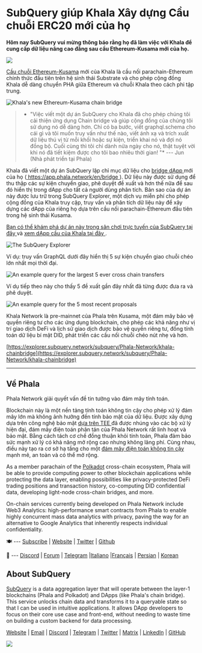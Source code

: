 # SubQuery giúp Khala Xây dựng Cầu chuỗi ERC20 mới của họ

**Hôm nay SubQuery vui mừng thông báo rằng họ đã làm việc với Khala để cung cấp dữ liệu nâng cao đằng sau cầu Ethereum-Kusama mới của họ.**

![](https://miro.medium.com/max/700/1*rXooUCLYTT3rWp-mXSryxg.png)

[Cầu chuỗi Ethereum-Kusama](https://app.phala.network/en/bridge/) mới của Khala là cầu nối parachain-Ethereum chính thức đầu tiên trên hệ sinh thái Substrate và cho phép cộng đồng Khala dễ dàng chuyển PHA giữa Ethereum và chuỗi Khala theo cách phi tập trung.

![Khala's new Ethereum-Kusama chain bridge](https://miro.medium.com/max/700/1*9k8TLUugLCsXHWOHlU2Gkg.png)

> * "Việc viết một dự án SubQuery cho Khala đã cho phép chúng tôi cải thiện ứng dụng Chain bridge và giúp cộng đồng của chúng tôi sử dụng nó dễ dàng hơn. Chỉ có ba bước, viết graphql.schema cho cái gì và tôi muốn truy vấn như thế nào, viết ánh xạ và trích xuất dữ liệu thú vị từ mỗi khối hoặc sự kiện, triển khai nó và đợi nó đồng bộ. Cuối cùng thì tôi chỉ dành nửa ngày cho nó, thật tuyệt vời khi nó đã tiết kiệm được cho tôi bao nhiêu thời gian! "* --- Jun (Nhà phát triển tại Phala)

Khala đã viết một dự án SubQuery lập chỉ mục dữ liệu cho [ bridge dApp ](https://app.phala.network/en/bridge/) mới của họ ([ https://app.phala.network/en/bridge ](https://app.phala.network/en/bridge/)). Dữ liệu này được sử dụng để thu thập các sự kiện chuyển giao, phê duyệt đề xuất và hơn thế nữa để sau đó hiển thị trong dApp cho tất cả người dùng phân tích. Bản sao của dự án này được lưu trữ trong SubQuery Explorer, một dịch vụ miễn phí cho phép cộng đồng của Khala truy cập, truy vấn và phân tích dữ liệu này để xây dựng các dApp của riêng họ dựa trên cầu nối parachain-Ethereum đầu tiên trong hệ sinh thái Kusama.

[ Bạn có thể khám phá dự án này trong sân chơi trực tuyến của SubQuery tại đây ](https://explorer.subquery.network/subquery/Phala-Network/khala-chainbridge) và [ xem dApp cầu của Khala tại đây ](https://app.phala.network/en/bridge/).

![The SubQuery Explorer](https://miro.medium.com/max/700/1*epyc3vnlRiWwEXN27lgZgw.png)

Ví dụ: truy vấn GraphQL dưới đây hiển thị 5 sự kiện chuyển giao chuỗi chéo lớn nhất mọi thời đại.

![An example query for the largest 5 ever cross chain transfers](https://miro.medium.com/max/700/1*lQiiQgti75yb1tVoXXxipw.png)

Ví dụ tiếp theo này cho thấy 5 đề xuất gần đây nhất đã từng được đưa ra và phê duyệt.

![An example query for the 5 most recent proposals](https://miro.medium.com/max/700/1*SdlwnW-kkqZ_Lh4h7KFhtw.png)

Khala Network là pre-mainnet của Phala trên Kusama, một đám mây bảo vệ quyền riêng tư cho các ứng dụng blockchain, cho phép các khả năng như vị trí giao dịch DeFi và lịch sử giao dịch được bảo vệ quyền riêng tư, đồng tính toán dữ liệu bí mật DID, phát triển các cầu nối chuỗi chéo nút nhẹ và hơn.

[https://explorer.subquery.network/subquery/Phala-Network/khala-chainbridge](https://explorer.subquery.network/subquery/Phala-Network/khala-chainbridge)

---

## Về Phala

Phala Network giải quyết vấn đề tin tưởng vào đám mây tính toán.

Blockchain này là một nền tảng tính toán không tin cậy cho phép xử lý đám mây lớn mà không ảnh hưởng đến tính bảo mật của dữ liệu. Được xây dựng dựa trên công nghệ bảo mật [ dựa trên TEE ](https://en.wikipedia.org/wiki/Trusted_execution_environment) đã được nhúng vào các bộ xử lý hiện đại, đám mây điện toán phân tán của Phala Network rất linh hoạt và bảo mật. Bằng cách tách cơ chế đồng thuận khỏi tính toán, Phala đảm bảo sức mạnh xử lý có khả năng mở rộng cao nhưng không lãng phí. Cùng nhau, điều này tạo ra cơ sở hạ tầng cho một [ đám mây điện toán không tin cậy ](https://medium.com/phala-network/phala-transparent-and-private-global-computation-cloud-2d80c70ad1e9) mạnh mẽ, an toàn và có thể mở rộng.

As a member parachain of the [Polkadot](https://polkadot.network/technology/) cross-chain ecosystem, Phala will be able to provide computing power to other blockchain applications while protecting the data layer, enabling possibilities like privacy-protected DeFi trading positions and transaction history, co-computing DID confidential data, developing light-node cross-chain bridges, and more.

On-chain services currently being developed on Phala Network include Web3 Analytics: high-performance smart contracts from Phala to enable highly concurrent mass data analytics with privacy, paving the way for an alternative to Google Analytics that inherently respects individual confidentiality.

🍽 --- [Subscribe](https://mailchi.mp/fd48395f09dc/w3a-landing-page) | [Website](https://phala.network/) | [Twitter](https://twitter.com/PhalaNetwork) | [Github](https://github.com/Phala-Network)

🥤 --- [Discord](https://discord.gg/myBmQu5) | [Forum](https://forum.phala.network/) | [Telegram](https://t.me/phalanetwork) |[Italiano](https://medium.com/phala-italia/ancora-pi%C3%B9-premi-in-arrivo-fino-a-150-pha-per-ksm-e-nuove-nft-in-edizione-speciale-ba2776148de8) |[Français](https://medium.com/phala-fran%C3%A7ais/encore-plus-de-r%C3%A9compenses-jusqu%C3%A0-150-pha-par-ksm-et-de-nouveaux-nft-%C3%A9dition-sp%C3%A9ciale-9e5f7683c5b6) | [Persian](https://virgool.io/PhalaNetwork-Persian/%D8%AC%D9%88%D8%A7%DB%8C%D8%B2-%D8%A8%DB%8C%D8%B4%D8%AA%D8%B1-%D8%A8%D8%B2%D9%88%D8%AF%DB%8C-%D8%AA%D8%A7-%DB%B1%DB%B5%DB%B0-pha-%D8%A8%D9%87-%D8%A7%D8%B2%D8%A7%DB%8C-%D9%87%D8%B1-ksm-%D9%88-%D9%86%D8%B3%D8%AE%D9%87-%D9%87%D8%A7%DB%8C-nft-%D9%88%DB%8C%DA%98%D9%87-ejxonlenaxp2) | [Korean](https://medium.com/phala-%ED%95%9C%EA%B5%AD)

## About SubQuery

[SubQuery](https://subquery.network/) is a data aggregation layer that will operate between the layer-1 blockchains (Phala and Polkadot) and DApps (like Phala's chain bridge). This service unlocks chain data and transforms it to a queryable state so that I can be used in intuitive applications. It allows DApp developers to focus on their core use case and front-end, without needing to waste time on building a custom backend for data processing.

[Website](https://subquery.network/) | [Email](mailto:hello@subquery.network) | [Discord](https://discord.com/invite/78zg8aBSMG) | [Telegram](https://t.me/subquerynetwork) | [Twitter](https://twitter.com/subquerynetwork) | [Matrix](https://matrix.to/#/#subquery:matrix.org) | [LinkedIn](https://www.linkedin.com/company/subquery) | [GitHub](https://github.com/subquery)

![](https://miro.medium.com/max/600/1*3BFCkeqtKBhQXKg2C_iFwQ.gif)
